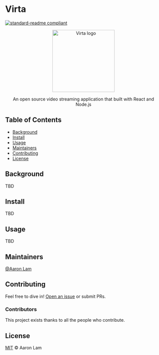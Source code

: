 # Virta

[![standard-readme compliant](https://img.shields.io/badge/readme%20style-standard-brightgreen.svg?style=flat-square)](https://github.com/RichardLitt/standard-readme)

<div align="center">
  <img alt="Virta logo" src="https://user-images.githubusercontent.com/23665164/100492201-d63b1000-30de-11eb-8d01-aa90b15fdd36.png" width="200px" />
  <p>An open source video streaming application that built with React and Node.js</p>
</div>

## Table of Contents

- [Background](#background)
- [Install](#install)
- [Usage](#usage)
- [Maintainers](#maintainers)
- [Contributing](#contributing)
- [License](#license)

## Background

TBD

## Install

TBD

## Usage

TBD

## Maintainers

[@Aaron Lam](https://github.com/aaron-lam)

## Contributing

Feel free to dive in! [Open an issue](https://github.com/aaron-lam/virta/issues/new) or submit PRs.

### Contributors

This project exists thanks to all the people who contribute. 

## License

[MIT](LICENSE.md) © Aaron Lam
